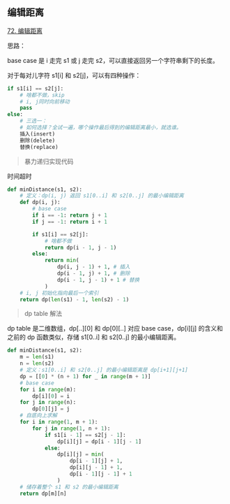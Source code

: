 ## 编辑距离
[72. 编辑距离](https://leetcode-cn.com/problems/edit-distance/)

思路：

base case 是 i 走完 s1 或 j 走完 s2，可以直接返回另一个字符串剩下的长度。

对于每对儿字符 s1[i] 和 s2[j]，可以有四种操作：

```python
if s1[i] == s2[j]:
    # 啥都不做，skip
    # i, j同时向前移动
    pass
else:
    # 三选一：
    # 如何选择？全试一遍，哪个操作最后得到的编辑距离最小，就选谁。
    插入(insert)
    删除(delete)
    替换(replace)
```

> 暴力递归实现代码

时间超时

```python
def minDistance(s1, s2):
    # 定义：dp(i, j) 返回 s1[0..i] 和 s2[0..j] 的最小编辑距离
    def dp(i, j):
        # base case
        if i == -1: return j + 1
        if j == -1: return i + 1

        if s1[i] == s2[j]:
            # 啥都不做
            return dp(i - 1, j - 1)
        else:
            return min(
                dp(i, j - 1) + 1, # 插入
                dp(i - 1, j) + 1, # 删除
                dp(i - 1, j - 1) + 1 # 替换
            )
    # i, j 初始化指向最后一个索引
    return dp(len(s1) - 1, len(s2) - 1)
```

> dp table 解法

dp table 是二维数组，dp[..][0] 和 dp[0][..] 对应 base case，dp[i][j] 的含义和之前的 dp 函数类似，存储 s1[0..i] 和 s2[0..j] 的最小编辑距离。

```python
def minDistance(s1, s2):
    m = len(s1)
    n = len(s2)
    # 定义：s1[0..i] 和 s2[0..j] 的最小编辑距离是 dp[i+1][j+1]
    dp = [[0] * (n + 1) for _ in range(m + 1)]
    # base case
    for i in range(m):
        dp[i][0] = i
    for j in range(n):
        dp[0][j] = j
    # 自底向上求解
    for i in range(1, m + 1):
        for j in range(1, n + 1):
            if s1[i - 1] == s2[j - 1]:
                dp[i][j] = dp[i - 1][j - 1]
            else:
                dp[i][j] = min(
                    dp[i - 1][j] + 1,
                    dp[i][j - 1] + 1,
                    dp[i - 1][j - 1] + 1
                )
    # 储存着整个 s1 和 s2 的最小编辑距离
    return dp[m][n]
```